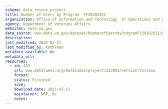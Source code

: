 ```yaml
---
schema: data_rescue_project 
title: Number of Users by Program  FY20102021
organization: Office of Information and Technology  IT Operations and Services (ITOPS)
agency: Department of Veterans Affairs
websites: data.va.gov
data_source: www.data.va.gov/dataset/NumberofUsersbyProgramFY20102021/d5id4vsp
description: 
last_modified: 2025-03-17
last_modified_by: Kathleen
metadata_available: No
metadata_url: 
resources:
  - id: 432
    url: www.datalumos.org/datalumos/project/223001/version/V1/view
    format: 
    status: Finished
    size: 
    download_date: 2025-03-11
    maintainer: DRP, DL
    notes: 
---
```

